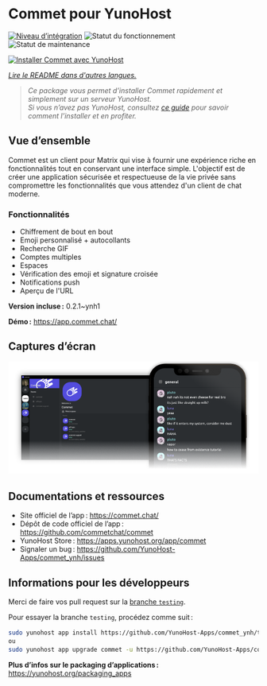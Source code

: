<!--
Nota bene : ce README est automatiquement généré par <https://github.com/YunoHost/apps/tree/master/tools/readme_generator>
Il NE doit PAS être modifié à la main.
-->

# Commet pour YunoHost

[![Niveau d’intégration](https://dash.yunohost.org/integration/commet.svg)](https://ci-apps.yunohost.org/ci/apps/commet/) ![Statut du fonctionnement](https://ci-apps.yunohost.org/ci/badges/commet.status.svg) ![Statut de maintenance](https://ci-apps.yunohost.org/ci/badges/commet.maintain.svg)

[![Installer Commet avec YunoHost](https://install-app.yunohost.org/install-with-yunohost.svg)](https://install-app.yunohost.org/?app=commet)

*[Lire le README dans d'autres langues.](./ALL_README.md)*

> *Ce package vous permet d’installer Commet rapidement et simplement sur un serveur YunoHost.*  
> *Si vous n’avez pas YunoHost, consultez [ce guide](https://yunohost.org/install) pour savoir comment l’installer et en profiter.*

## Vue d’ensemble

Commet est un client pour Matrix qui vise à fournir une expérience riche en fonctionnalités tout en conservant une interface simple. L'objectif est de créer une application sécurisée et respectueuse de la vie privée sans compromettre les fonctionnalités que vous attendez d'un client de chat moderne.

### Fonctionnalités

- Chiffrement de bout en bout
- Emoji personnalisé + autocollants
- Recherche GIF
- Comptes multiples
- Espaces
- Vérification des emoji et signature croisée
- Notifications push
- Aperçu de l'URL


**Version incluse :** 0.2.1~ynh1

**Démo :** <https://app.commet.chat/>

## Captures d’écran

![Capture d’écran de Commet](./doc/screenshots/screenshot.png)

## Documentations et ressources

- Site officiel de l’app : <https://commet.chat/>
- Dépôt de code officiel de l’app : <https://github.com/commetchat/commet>
- YunoHost Store : <https://apps.yunohost.org/app/commet>
- Signaler un bug : <https://github.com/YunoHost-Apps/commet_ynh/issues>

## Informations pour les développeurs

Merci de faire vos pull request sur la [branche `testing`](https://github.com/YunoHost-Apps/commet_ynh/tree/testing).

Pour essayer la branche `testing`, procédez comme suit :

```bash
sudo yunohost app install https://github.com/YunoHost-Apps/commet_ynh/tree/testing --debug
ou
sudo yunohost app upgrade commet -u https://github.com/YunoHost-Apps/commet_ynh/tree/testing --debug
```

**Plus d’infos sur le packaging d’applications :** <https://yunohost.org/packaging_apps>
